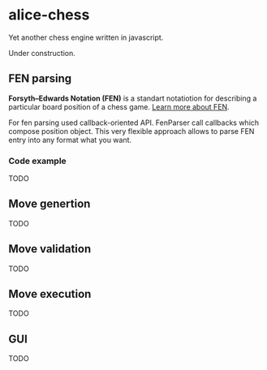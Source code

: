 # alice-chess

Yet another chess engine written in javascript.

Under construction.

## FEN parsing

**Forsyth–Edwards Notation (FEN)** is a standart notatiotion for describing a particular board position of a chess game.
[Learn more about FEN](https://en.wikipedia.org/wiki/Forsyth%E2%80%93Edwards_Notation).

For fen parsing used callback-oriented API. FenParser call callbacks which compose position object.
This very flexible approach allows to parse FEN entry into any format what you want.

### Code example
TODO

## Move genertion
TODO

## Move validation
TODO

## Move execution
TODO

## GUI
TODO